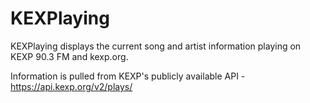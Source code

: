 # KEXPlaying

KEXPlaying displays the current song and artist information playing on KEXP 90.3 FM and kexp.org.

Information is pulled from KEXP's publicly available API -
https://api.kexp.org/v2/plays/
